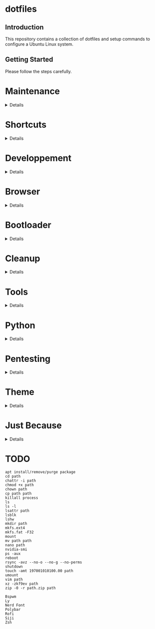 # dotfiles
## Introduction
This repository contains a collection of dotfiles and setup commands to configure a Ubuntu Linux system.
## Getting Started
Please follow the steps carefully.
# Maintenance
<details>

## System Update and Cache Cleaning
```
sudo apt update
sudo apt upgrade
sudo apt autoremove
sudo apt autoclean
sudo apt clean
pip cache purge
conda clean -a
sudo journalctl --vacuum-time=1d
```
## Clean History
```
history -c && history -w
```
</details>

# Shortcuts
<details>

### Ctrl+E
```
sensible-browser
```
### Ctrl+M
```
/home/pc/miniconda3/envs/MaTools/bin/python -O /home/pc/MaTools/management_tools/main_management_tools_app.pyw
```
### Ctrl+U
```
/home/pc/miniconda3/envs/uvr/bin/python -O /home/pc/ultimatevocalremovergui/UVR.py
```
### Super+E
```
nautilus
```
### Super+T
```
/home/pc/miniconda3/envs/MaTools/bin/python -O /home/pc/MaTools/management_tools/script_image_trimmer.pyw
```
### Super+S
```
gnome-screenshot --delay=1
```
### Super+Shift+S
```
Take a screenshot interactively
```
</details>

# Developpement
<details>

## Installing CUDA
<details>

### Disable/Blacklist the Nouveau Driver
```
echo "blacklist nouveau" | sudo tee -a /etc/modprobe.d/blacklist-nouveau.conf
echo "options nouveau modeset=0" | sudo tee -a /etc/modprobe.d/blacklist-nouveau.conf
sudo update-initramfs -u
sudo reboot
```
### Installing CUDA Toolkit and Nvidia Driver
```
sudo apt install gcc
sudo apt install linux-headers-$(uname -r)
sudo apt-key del 7fa2af80
wget https://developer.download.nvidia.com/compute/cuda/repos/ubuntu2204/x86_64/cuda-keyring_1.1-1_all.deb -O cuda-keyring_1.1-1_all.deb
sudo dpkg -i cuda-keyring_1.1-1_all.deb
sudo apt update
sudo apt install cuda-toolkit
sudo apt install nvidia-gds
echo 'export PATH="/usr/local/cuda-12.3/bin:$PATH"' | tee -a /home/pc/.bashrc
echo 'export LD_LIBRARY_PATH="/usr/local/cuda-12.3/lib64:$LD_LIBRARY_PATH"' | tee -a /home/pc/.bashrc
sudo apt install libcublas11
sudo apt install nvidia-driver-545
rm cuda-keyring_1.1-1_all.deb
sudo reboot
```
</details>

## Installing and Configuring Git
```
sudo apt install git
```
```
git config --global user.email email
git config --global user.name name
```
## Initializing Git
```
git init -b main
```
## Installing CMake
```
wget https://github.com/Kitware/CMake/releases/download/v3.28.3/cmake-3.28.3-linux-x86_64.sh -O cmake-3.28.3-linux-x86_64.sh
sudo mkdir /opt/cmake
sudo sh cmake-3.28.3-linux-x86_64.sh --skip-license --exclude-subdir --prefix=/opt/cmake
sudo ln -s /opt/cmake/bin/cmake /usr/local/bin/cmake
rm cmake-3.28.3-linux-x86_64.sh
```
## Installing Miniconda
```
mkdir -p ~/miniconda3
wget https://repo.anaconda.com/miniconda/Miniconda3-latest-Linux-x86_64.sh -O ~/miniconda3/miniconda.sh
bash ~/miniconda3/miniconda.sh -b -u -p ~/miniconda3
rm -rf ~/miniconda3/miniconda.sh
cd miniconda3/bin
./conda init
```
## Installing Curl
```
sudo apt install curl
```
## Installing FFMPEG
```
sudo add-apt-repository ppa:ubuntuhandbook1/ffmpeg6
sudo apt-get install ffmpeg
```
## Installing Go
```
sudo apt install golang-go
```
## Installing Rust
```
curl --proto '=https' --tlsv1.2 -sSf https://sh.rustup.rs | sh
```
## Installing Tesseract OCR
```
sudo add-apt-repository ppa:alex-p/tesseract-ocr5
sudo apt install tesseract-ocr
```
## Installing and Configuring Vim and Vim-Plug
```
sudo apt install vim
curl -fLo ~/.vim/autoload/plug.vim --create-dirs https://raw.githubusercontent.com/junegunn/vim-plug/master/plug.vim
wget https://raw.githubusercontent.com/Inc44/dotfiles/main/.vimrc -O .vimrc
wget https://raw.githubusercontent.com/Inc44/dotfiles/main/.vimrc.plug -O .vimrc.plug
vim > :set spell > Y > Y > 1 > Y
vim > :PlugInstall
wget https://raw.githubusercontent.com/gillescastel/latex-snippets/master/tex.snippets -O ~/.vim/UltiSnips/tex.snippets
```
## Installing Visual Studio Code
```
wget https://packages.microsoft.com/repos/code/pool/main/c/code/code_1.86.2-1707854558_amd64.deb -O code_1.86.2-1707854558_amd64.deb
sudo apt install ~/code_1.86.2-1707854558_amd64.deb
rm code_1.86.2-1707854558_amd64.deb
```
</details>

# Browser
<details>

## Installing Microsoft Edge
```
wget https://packages.microsoft.com/repos/edge/pool/main/m/microsoft-edge-stable/microsoft-edge-stable_121.0.2277.128-1_amd64.deb -O microsoft-edge-stable_121.0.2277.128-1_amd64.deb
sudo apt install ~/microsoft-edge-stable_121.0.2277.128-1_amd64.deb
rm microsoft-edge-stable_121.0.2277.128-1_amd64.deb
```
## Installing Yandex Browser
```
wget https://ext-cachev2-cogent03.cdn.yandex.net/download.cdn.yandex.net/browser/yandex/24_1_1_940_54214/Yandex.deb -O Yandex.deb
sudo apt install ~/Yandex.deb
rm Yandex.deb
```
</details>

# Bootloader
<details>

## Configuring GRUB
```
sudo vim /etc/default/grub
sudo update-grub
#sudo grub-mkconfig -o /boot/grub/grub.cfg
```
</details>

# Cleanup
<details>

## Disabling Shutdown Confirmation
```
gsettings set org.gnome.SessionManager logout-prompt false
```
## Purge Apport
```
sudo apt purge apport
```
## Purge Snap
```
snap list
sudo snap remove --purge snap-store
sudo snap remove --purge gnome-3-38-2004
sudo snap remove --purge gnome-42-2204
sudo snap remove --purge gtk-common-themes
sudo snap remove --purge snapd-desktop-integration
sudo snap remove --purge bare
sudo snap remove --purge core22
sudo snap remove --purge firefox
sudo snap remove --purge core20
sudo snap remove --purge snapd
sudo apt purge snapd
sudo vim /etc/apt/preferences.d/nosnap.pref
rm -r snap
```
## Remove Ubuntu Logo
```
sudo rm /usr/share/plymouth/ubuntu-logo.png
```
</details>

# Tools
<details>

## Installing and Using 7-Zip
```
wget https://www.7-zip.org/a/7z2301-linux-x64.tar.xz -O 7z2301-linux-x64.tar.xz
mkdir 7-zip
tar xf 7z2301-linux-x64.tar.xz -C 7-zip
echo 'export PATH="/home/pc/7-zip:$PATH"' | tee -a /home/pc/.bashrc
rm 7z2301-linux-x64.tar.xz
```
```
7zz a -tzip -m0=Copy -ppassword -mem=AES256 path.zip path
7zz x path.zip
```
# Configuring Bash
```
wget https://raw.githubusercontent.com/Inc44/dotfiles/main/.bashrc -O .bashrc
```
## Installing Bspwm
```
sudo apt install bspwm
```
## Installing Conky
```
sudo apt install conky
sudo wget https://raw.githubusercontent.com/Inc44/dotfiles/main/conky.conf -O /etc/conky/conky.conf
```
## Installing Czkawka
```
sudo add-apt-repository ppa:xtradeb/apps
sudo apt update
sudo apt-get install czkawka
```
## Installing ECT
```
git clone --recursive https://github.com/fhanau/Efficient-Compression-Tool.git
cd Efficient-Compression-Tool
mkdir build
cd build
cmake ../src
make
echo 'export PATH="/home/pc/Efficient-Compression-Tool/build:$PATH"' | tee -a /home/pc/.bashrc
```
## Installing Fonts
```
cp -r ~/dotfiles/.fonts ~
sudo fc-cache -f -v
```
## Installing Gnome Screenshot
```
sudo apt install gnome-screenshot
```
## Installing GParted
```
sudo apt install gparted
```
# Configuring Gedit
```
gsettings set org.gnome.gedit.preferences.editor editor-font 'Noto Sans Mono 16'
gsettings set org.gnome.gedit.preferences.editor scheme 'classic'
gsettings set org.gnome.gedit.preferences.editor tabs-size 4
gsettings set org.gnome.gedit.preferences.editor use-default-font false
```
## Installing Inkscape
```
sudo add-apt-repository ppa:inkscape.dev/stable
sudo apt install inkscape
```
## Installing Ly
```
git clone --recurse-submodules https://github.com/fairyglade/ly
cd ly
make
...
```
## Installing MPV
```
sudo apt install mpv
sudo wget https://raw.githubusercontent.com/Inc44/dotfiles/main/mpv.conf -O /etc/mpv/mpv.conf
```
## Installing Neofetch
```
sudo apt install neofetch
echo 'neofetch' | tee -a /home/pc/.bashrc
```
## Installing Nerd Fonts
```
wget https://github.com/ryanoasis/nerd-fonts/releases/download/v3.1.1/Noto.zip
unzip Noto.zip "*.ttf" -d ~/.fonts
sudo fc-cache -f -v
```
## Installing OBS Studio
```
sudo add-apt-repository ppa:obsproject/obs-studio
sudo apt install obs-studio
wget https://raw.githubusercontent.com/Inc44/dotfiles/main/.config/obs-studio/global.ini -O ~/.config/obs-studio/global.ini
wget https://raw.githubusercontent.com/Inc44/dotfiles/main/.config/obs-studio/basic/profiles/Untitled/basic.ini -O ~/.config/obs-studio/basic/profiles/Untitled/basic.ini
wget https://raw.githubusercontent.com/Inc44/dotfiles/main/.config/obs-studio/basic/profiles/Untitled/recordEncoder.json -O ~/.config/obs-studio/basic/profiles/Untitled/recordEncoder.json
wget https://raw.githubusercontent.com/Inc44/dotfiles/main/.config/obs-studio/basic/profiles/Untitled/streamEncoder.json -O ~/.config/obs-studio/basic/profiles/Untitled/streamEncoder.json
```
## Installing Obsidian
```
wget https://github.com/obsidianmd/obsidian-releases/releases/download/v1.5.3/obsidian_1.5.3_amd64.deb -O obsidian_1.5.3_amd64.deb
sudo apt install ~/obsidian_1.5.3_amd64.deb
rm obsidian_1.5.3_amd64.deb
```
## Installing PeaZip
```
wget https://github.com/peazip/PeaZip/releases/download/9.7.1/peazip_9.7.1.LINUX.GTK2-1_amd64.deb -O peazip_9.7.1.LINUX.GTK2-1_amd64.deb
sudo apt install ~/peazip_9.7.1.LINUX.GTK2-1_amd64.deb
rm peazip_9.7.1.LINUX.GTK2-1_amd64.deb
```
## Installing Pinta
```
sudo apt install pinta
```
## Installing Polybar
```
sudo apt install polybar
```
## Installing and Configuring Pywal
```
conda deactivate
sudo apt install pip
sudo pip3 install pywal
#sudo apt install python2
echo 'wal -R -q' | tee -a /home/pc/.bashrc
```
```
wal --theme base16-rebecca
```
## Installing and Configuring Pi-hole
```
curl -sSL https://install.pi-hole.net | bash
```
```
sudo pihole -a -p
```
## Installing qBittorrent
```
sudo add-apt-repository ppa:qbittorrent-team/qbittorrent-stable
sudo apt install qbittorrent
```
## Installing and Configuring Rclone
```
sudo -v ; curl https://rclone.org/install.sh | sudo bash
rclone config
```
## Installing Rclone Browser
```
sudo apt update
sudo apt install git g++ make qtdeclarative5-dev
git clone https://github.com/kapitainsky/RcloneBrowser.git
cd RcloneBrowser
mkdir build
cd build
cmake ..
wget https://raw.githubusercontent.com/Inc44/dotfiles/main/main_window.cpp -O ~/RcloneBrowser/src/main_window.cpp
make
sudo make install
wget https://raw.githubusercontent.com/Inc44/dotfiles/main/.local/share/rclone-browser/rclone-browser/tasks.bin -O ~/.local/share/rclone-browser/rclone-browser/tasks.bin
```
## Installing Rofi
```
sudo apt install rofi
```
## Installing Solaar
```
sudo add-apt-repository ppa:solaar-unifying/stable
sudo apt install solaar
wget https://raw.githubusercontent.com/Inc44/dotfiles/main/.config/solaar/config.yaml -O ~/.config/solaar/config.yaml
```
## Installing Telegram
```
sudo apt install telegram-desktop
```
## Installing TeX Live
```
wget https://mirror.ctan.org/systems/texlive/tlnet/install-tl-unx.tar.gz -O install-tl-unx.tar.gz
zcat < install-tl-unx.tar.gz | tar xf -
cd install-tl-*
sudo perl ./install-tl --no-interaction
echo 'export PATH="/usr/local/texlive/2023/bin/x86_64-linux:$PATH"' | tee -a /home/pc/.bashrc
rm install-tl-unx.tar.gz
rm -r install-tl-*
```
## Installing Thunderbird
```
wget https://download-installer.cdn.mozilla.net/pub/thunderbird/releases/115.7.0/linux-x86_64/fr/thunderbird-115.7.0.tar.bz2 -O thunderbird-115.7.0.tar.bz2
tar xjf thunderbird-115.7.0.tar.bz2
rm thunderbird-115.7.0.tar.bz2
sudo mv thunderbird /opt
sudo ln -s /opt/thunderbird/thunderbird /usr/local/bin/thunderbird
sudo wget https://raw.githubusercontent.com/mozilla/sumo-kb/main/installing-thunderbird-linux/thunderbird.desktop -O /usr/local/share/applications/thunderbird.desktop
```
## Installing VirtualBox
```
wget https://download.virtualbox.org/virtualbox/7.0.14/virtualbox-7.0_7.0.14-161095~Ubuntu~jammy_amd64.deb -O virtualbox-7.0_7.0.14-161095~Ubuntu~jammy_amd64.deb
sudo apt install ~/virtualbox-7.0_7.0.14-161095~Ubuntu~jammy_amd64.deb
rm virtualbox-7.0_7.0.14-161095~Ubuntu~jammy_amd64.deb
```
## Installing Xtreme Download Manager
```
wget https://github.com/subhra74/xdm/releases/download/8.0.29/xdman_gtk_8.0.29_amd64.deb -O xdman_gtk_8.0.29_amd64.deb
sudo apt install ~/xdman_gtk_8.0.29_amd64.deb
rm xdman_gtk_8.0.29_amd64.deb
```
## Installing Zathura
```
sudo apt install zathura
wget https://raw.githubusercontent.com/Inc44/dotfiles/main/.config/zathura/zathurarc -O ~/.config/zathura/zathurarc
```
## Installing Zsh
```
sudo apt install zsh
```
</details>

# Python
<details>

## Installing AutoKhan
```
git clone https://github.com/Inc44/AutoKhan.git
cd AutoKhan
conda create --name AutoKhan python=3.10.13
conda activate AutoKhan
pip install -r requirements.txt
```
## Installing Chatgpt Telegram Bot
```
conda create --name ctb python=3.10.13
conda activate ctb
git clone https://github.com/n3d1117/chatgpt-telegram-bot.git
cd chatgpt-telegram-bot
pip install -r requirements.txt
```
```
/home/pc/miniconda3/envs/ctb/bin/python -O /home/pc/chatgpt-telegram-bot/bot/main.py
```
## Installing MaTools
```
sudo apt install libxcb-cursor0 xclip
conda create --name MaTools python=3.10.13
conda activate MaTools
git clone https://github.com/Inc44/MaTools.git
cd MaTools
pip install -r requirements.txt
```
## Installing and Using NanoGPT
```
conda create --name nanogpt python=3.10.13
conda activate nanogpt
pip install torch numpy transformers datasets tiktoken wandb tqdm
git clone https://github.com/karpathy/nanoGPT.git
```
```
conda activate nanogpt
cd nanoGPT
python -O data/shakespeare_char/prepare.py
python -O train.py config/train_shakespeare_char.py
```
## Installing OCRMyPDF
```
sudo apt install unpaper
conda create --name ocrmypdf python=3.10.13
conda activate ocrmypdf
conda install pytorch torchvision torchaudio pytorch-cuda=12.1 -c pytorch -c nvidia
pip install ocrmypdf
pip install git+https://github.com/ocrmypdf/OCRmyPDF-EasyOCR.git
```
## Installing and Using TheSync
```
git clone https://github.com/Inc44/TheSync.git
```
```
cd TheSync
python -O thesync.py
```
## Installing and Using TheTTS
```
git clone https://github.com/Inc44/TheTTS.git
cd TheTTS
conda create --name TheTTS python=3.10.13
conda activate TheTTS
pip install openai==1.12.0 TTS==0.22.0
DS_BUILD_TRANSFORMER_INFERENCE=1 pip install deepspeed==0.13.3
sudo apt install git-lfs
git lfs install
git clone https://huggingface.co/coqui/XTTS-v2
sudo rm -r XTTS-v2/.git
cp /home/pc/TheTTS/xtts.py /home/pc/miniconda3/envs/TheTTS/lib/python3.10/site-packages/TTS/tts/models
```
```
conda activate TheTTS
cd TheTTS
python -O thetts.py
```
## Installing UVR
```
sudo apt install python3-pip
sudo apt install python3-tk
git clone https://github.com/Anjok07/ultimatevocalremovergui.git
cd ultimatevocalremovergui
conda create --name uvr python=3.10.13
conda activate uvr
wget https://raw.githubusercontent.com/Inc44/dotfiles/main/Dora-0.0.3.tar.gz -O Dora-0.0.3.tar.gz
pip3 install Dora-0.0.3.tar.gz
pip3 install -r requirements.txt
```
## Installing WhisperX
```
conda create --name whisperx python=3.10.13
conda activate whisperx
conda install pytorch torchvision torchaudio pytorch-cuda=12.1 -c pytorch -c nvidia
pip install git+https://github.com/m-bain/whisperx.git
pip install faster-whisper==1.0.0 --upgrade
```
</details>

# Pentesting
<details>

## Installing and Using Aircrack-ng
```
sudo apt install aircrack-ng
sudo apt install net-tools
```
```
ifconfig #netstat -ie
sudo airmon-ng start wlp7s0
iwconfig
sudo airodump-ng wlp7s0mon
sudo airodump-ng -c CH --bssid BSSID -w . wlp7s0mon
sudo airmon-ng stop wlp7s0mon
```
## Installing and Using John the Ripper
```
git clone https://github.com/openwall/john
cd john/src
sudo apt install libssl-dev libgmp-dev libbz2-dev libpcap-dev
./configure
make
echo 'export PATH="/home/pc/john/run:$PATH"' | tee -a /e
```
```
zip2john /home/pc/path.zip > /home/pc/hash.txt
```
## Installing and Using Hashcat
```
git clone https://github.com/hashcat/hashcat.git
cd hashcat
make
echo 'export PATH="/home/pc/hashcat:$PATH"' | tee -a /home/pc/.bashrc
```
```
sed -i 's/^[^$]*//' /home/pc/hash.txt
sed -i 's/[^$]*$//' /home/pc/hash.txt
```
```
wget https://download.weakpass.com/wordlists/90/rockyou.txt.gz -O rockyou.txt.gz
gzip -d rockyou.txt.gz
hashcat -m 13600 -a3 -w3 -d2 /home/pc/hash.txt /home/pc/rockyou.txt --increment --increment-min 8 --increment-max 8
cat /home/pc/hashcat/hashcat.potfile
rm /home/pc/hashcat/hashcat.potfile
```
```
hashcat -m 13600 -a3 -w3 -d2 /home/pc/hash.txt --increment --increment-min 8 --increment-max 8 ?d?d?d?d?d?d?d?d
hashcat -m 13600 -a3 -w3 -d2 /home/pc/hash.txt --increment --increment-min 8 --increment-max 8 ?l?l?l?l?l?l?l?l
```
```
hashcat -b -d 2 -m 13600
```
## Installing Hashcat Utils
```
git clone https://github.com/hashcat/hashcat-utils.git
cd /home/pc/hashcat-utils/src
make
echo 'export PATH="/home/pc/hashcat-utils/src:$PATH"' | tee -a /home/pc/.bashrc
```
```
cap2hccapx.bin /home/pc/.-01.cap /home/pc/wifi.hccapx
```
</details>

# Theme
<details>

## Installing and Configuring WhiteSur Theme
```
sudo add-apt-repository universe
sudo apt install gnome-tweaks
sudo apt install gnome-shell-extension-manager
git clone https://github.com/vinceliuice/WhiteSur-gtk-theme.git --depth=1
cd WhiteSur-gtk-theme
./install.sh -t purple -c Light
cd ..
git clone https://github.com/vinceliuice/WhiteSur-icon-theme.git --depth=1
cd WhiteSur-icon-theme
./install.sh -a -t purple
```
</details>

# Just Because
<details>

## Installing Blazingly Fast Rust Donut
```
cargo install blazingly_fast_rust_donut
```
</details>

# TODO
```
apt install/remove/purge package
cd path
chattr -i path
chmod +x path
chown path
cp path path
killall process
ls
ls -l
lsattr path
lsblk
lshw
mkdir path
mkfs.ext4
mkfs.fat -F32
mount
mv path path
nano path
nvidia-smi
ps -aux
reboot
rsync -avz --no-o --no-g --no-perms
shutdown
touch -amt 197001010100.00 path
umount
vim path
xz -zkf9ev path
zip -0 -r path.zip path
```
```
Bspwm
Ly
Nerd Font
Polybar
Rofi
Siji
Zsh
```